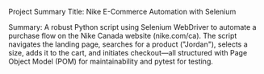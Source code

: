 Project Summary
Title: Nike E-Commerce Automation with Selenium

Summary: A robust Python script using Selenium WebDriver to automate a purchase flow on the Nike Canada website (nike.com/ca). The script navigates the landing page, searches for a product ("Jordan"), selects a size, adds it to the cart, and initiates checkout—all structured with Page Object Model (POM) for maintainability and pytest for testing.